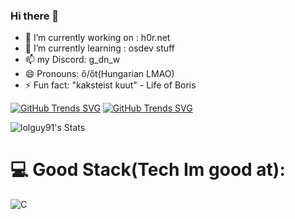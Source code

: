 ### Hi there 👋

- 🔭 I’m currently working on : h0r.net
- 🌱 I’m currently learning : osdev stuff
- 📫 my Discord: g_dn_w
- 😄 Pronouns: ő/őt(Hungarian LMAO)
- ⚡ Fun fact: "kaksteist kuut" - Life of Boris

[![GitHub Trends SVG](https://api.githubtrends.io/user/svg/lolguy91/langs)](https://githubtrends.io)
[![GitHub Trends SVG](https://api.githubtrends.io/user/svg/lolguy91/repos?time_range=one_year&group=other&loc_metric=changed&theme=dark)](https://githubtrends.io)

![lolguy91's Stats](https://github-readme-stats.vercel.app/api?username=lolguy91&theme=gruvbox&show_icons=true&hide_border=true&count_private=true)
# 💻 Good Stack(Tech Im good at):
![C](https://img.shields.io/badge/c-%2300599C.svg?style=flat&logo=c&logoColor=white) 
